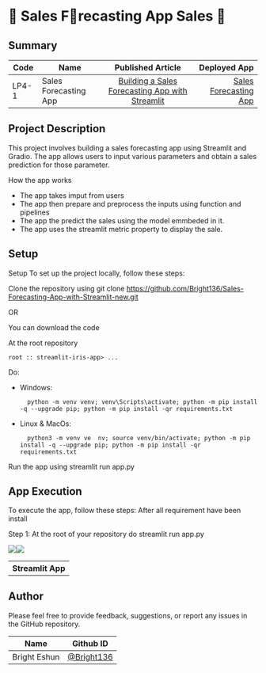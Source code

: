 #  🚀 Sales F🤑recasting App Sales  🚀 


## Summary
| Code      | Name        | Published Article |  Deployed App |
|-----------|-------------|:-------------:|------:|
| LP4-1 | Sales Forecasting App |  [Building a Sales Forecasting App with Streamlit](/) | [Sales Forecasting App](/) |

## Project Description
This project involves building a sales forecasting app using Streamlit and Gradio. The app allows users to input various  parameters and obtain a sales prediction for those parameter.


How the app works
- The app takes imput from users
- The app then prepare and preprocess the inputs using function and pipelines
- The app the predict the sales using the model emmbeded in it.
- The app  uses the streamlit metric property to display the sale. 
## Setup
Setup
To set up the project locally, follow these steps:

Clone the repository using git clone https://github.com/Bright136/Sales-Forecasting-App-with-Streamlit-new.git

OR

You can download the code 

At the root repository 

`root :: streamlit-iris-app> ...`

Do:
- Windows:

        python -m venv venv; venv\Scripts\activate; python -m pip install -q --upgrade pip; python -m pip install -qr requirements.txt  

- Linux & MacOs:

        python3 -m venv ve  nv; source venv/bin/activate; python -m pip install -q --upgrade pip; python -m pip install -qr requirements.txt
Run the app using streamlit run app.py


## App Execution
To execute the app, follow these steps:
After all requirement have been install

Step 1: At the root of your repository do streamlit run app.py

<table>
    <tr>
        <th> Streamlit App </th>
    </tr>
    <tr>
       <tr><img src="screenshots/Screenshot2023-04-23045325.jpeg"/></rt>
       <tr<img src="./screenshots/Screenshot2023-04-23045325.jpeg"/></tr>
       <tr><img src="./screenshots/Screenshot2023-04-23045325.jpeg"/></tr>
    </tr>
</table>

## Author
Please feel free to provide feedback, suggestions, or report any issues in the GitHub repository.

<div align='center'>
    <table>
        <thead>
            <tr>
                <th>Name</th>
                <th>Github ID</th>
            </tr>
        </thead>
        <tbody>
            <tr>
                <td>Bright Eshun</td>
                <td><a href="https://github.com/Bright136" target="_blank" rel="nofollow">@Bright136</a></td>
            </tr>
        </tbody>
    </table>
</div>




